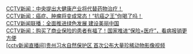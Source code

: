   
[CCTV新闻：中央提出大健康产业将代替药物治疗！](http://www.dianyue.me/archives/927/xxrdt8wbf046cwsx/)  
[CCTV新闻：癌症、肿瘤将变成常态！“抗癌之王”你喝了吗！](http://www.dianyue.me/archives/722/6zitzwx7l21bxmq8/)  
[CCTV新闻联播：全面推进绿色发展 建设美丽中国](http://www.dianyue.me/archives/959/qq9jpohkzjnlena7/)  
[CCTV新闻：购买了商业保险的患者有福了！国家推进“保险+医疗”，看病报销更方便](http://www.dianyue.me/archives/520/1jusan2bqirepzk6/)  
[[cctv新闻直播间]贵州习水自然保护区 首次公布大量珍稀动物影像视频](http://www.dianyue.me/archives/710/6tttgvvo1fzcjpbt/)